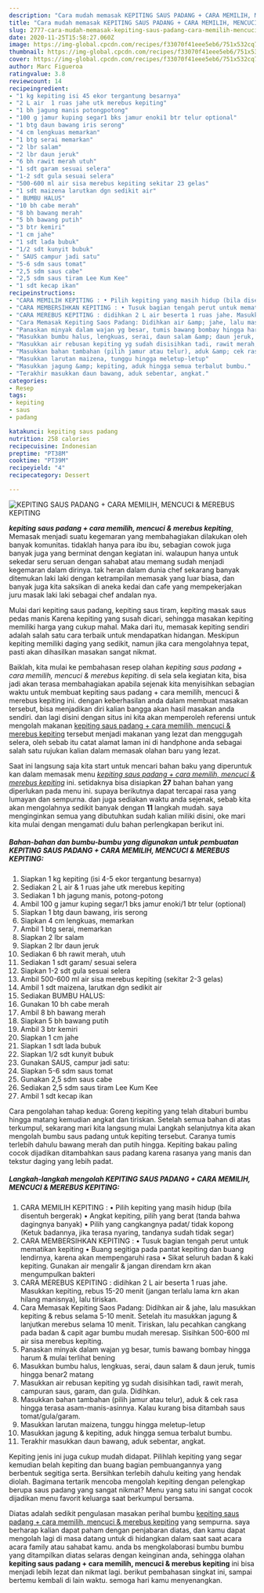 ```yaml
---
description: "Cara mudah memasak KEPITING SAUS PADANG + CARA MEMILIH, MENCUCI &amp;amp; MEREBUS KEPITING yang Bikin Ngiler"
title: "Cara mudah memasak KEPITING SAUS PADANG + CARA MEMILIH, MENCUCI &amp;amp; MEREBUS KEPITING yang Bikin Ngiler"
slug: 2777-cara-mudah-memasak-kepiting-saus-padang-cara-memilih-mencuci-and-amp-merebus-kepiting-yang-bikin-ngiler
date: 2020-11-25T15:58:27.060Z
image: https://img-global.cpcdn.com/recipes/f33070f41eee5eb6/751x532cq70/kepiting-saus-padang-cara-memilih-mencuci-merebus-kepiting-foto-resep-utama.jpg
thumbnail: https://img-global.cpcdn.com/recipes/f33070f41eee5eb6/751x532cq70/kepiting-saus-padang-cara-memilih-mencuci-merebus-kepiting-foto-resep-utama.jpg
cover: https://img-global.cpcdn.com/recipes/f33070f41eee5eb6/751x532cq70/kepiting-saus-padang-cara-memilih-mencuci-merebus-kepiting-foto-resep-utama.jpg
author: Marc Figueroa
ratingvalue: 3.8
reviewcount: 14
recipeingredient:
- "1 kg kepiting isi 45 ekor tergantung besarnya"
- "2 L air  1 ruas jahe utk merebus kepiting"
- "1 bh jagung manis potongpotong"
- "100 g jamur kuping segar1 bks jamur enoki1 btr telur optional"
- "1 btg daun bawang iris serong"
- "4 cm lengkuas memarkan"
- "1 btg serai memarkan"
- "2 lbr salam"
- "2 lbr daun jeruk"
- "6 bh rawit merah utuh"
- "1 sdt garam sesuai selera"
- "1-2 sdt gula sesuai selera"
- "500-600 ml air sisa merebus kepiting sekitar 23 gelas"
- "1 sdt maizena larutkan dgn sedikit air"
- " BUMBU HALUS"
- "10 bh cabe merah"
- "8 bh bawang merah"
- "5 bh bawang putih"
- "3 btr kemiri"
- "1 cm jahe"
- "1 sdt lada bubuk"
- "1/2 sdt kunyit bubuk"
- " SAUS campur jadi satu"
- "5-6 sdm saus tomat"
- "2,5 sdm saus cabe"
- "2,5 sdm saus tiram Lee Kum Kee"
- "1 sdt kecap ikan"
recipeinstructions:
- "CARA MEMILIH KEPITING : • Pilih kepiting yang masih hidup (bila disentuh bergerak) • Angkat kepiting, pilih yang berat (tanda bahwa dagingnya banyak) • Pilih yang cangkangnya padat/ tidak kopong (Ketuk badannya, jika terasa nyaring, tandanya sudah tidak segar)"
- "CARA MEMBERSIHKAN KEPITING : • Tusuk bagian tengah perut untuk mematikan kepiting • Buang segitiga pada pantat kepiting dan buang lendirnya, karena akan mempengaruhi rasa • Sikat seluruh badan &amp; kaki kepiting. Gunakan air mengalir &amp; jangan direndam krn akan mengumpulkan bakteri"
- "CARA MEREBUS KEPITING : didihkan 2 L air beserta 1 ruas jahe. Masukkan kepiting, rebus 15-20 menit (jangan terlalu lama krn akan hilang manisnya), lalu tiriskan."
- "Cara Memasak Kepiting Saos Padang: Didihkan air &amp; jahe, lalu masukkan kepiting &amp; rebus selama 5-10 menit. Setelah itu masukkan jagung &amp; lanjutkan merebus selama 10 menit. Tiriskan, lalu pecahkan cangkang pada badan &amp; capit agar bumbu mudah meresap. Sisihkan 500-600 ml air sisa merebus kepiting."
- "Panaskan minyak dalam wajan yg besar, tumis bawang bombay hingga harum &amp; mulai terlihat bening"
- "Masukkan bumbu halus, lengkuas, serai, daun salam &amp; daun jeruk, tumis hingga benar2 matang"
- "Masukkan air rebusan kepiting yg sudah disisihkan tadi, rawit merah, campuran saus, garam, dan gula. Didihkan."
- "Masukkan bahan tambahan (pilih jamur atau telur), aduk &amp; cek rasa hingga terasa asam-manis-asinnya. Kalau kurang bisa ditambah saus tomat/gula/garam."
- "Masukkan larutan maizena, tunggu hingga meletup-letup"
- "Masukkan jagung &amp; kepiting, aduk hingga semua terbalut bumbu."
- "Terakhir masukkan daun bawang, aduk sebentar, angkat."
categories:
- Resep
tags:
- kepiting
- saus
- padang

katakunci: kepiting saus padang 
nutrition: 258 calories
recipecuisine: Indonesian
preptime: "PT38M"
cooktime: "PT39M"
recipeyield: "4"
recipecategory: Dessert

---
```



![KEPITING SAUS PADANG + CARA MEMILIH, MENCUCI &amp; MEREBUS KEPITING](https://img-global.cpcdn.com/recipes/f33070f41eee5eb6/751x532cq70/kepiting-saus-padang-cara-memilih-mencuci-merebus-kepiting-foto-resep-utama.jpg)

<b><i>kepiting saus padang + cara memilih, mencuci &amp; merebus kepiting</i></b>, Memasak menjadi suatu kegemaran yang membahagiakan dilakukan oleh banyak komunitas. tidaklah hanya para ibu ibu, sebagian cowok juga banyak juga yang berminat dengan kegiatan ini. walaupun hanya untuk sekedar seru seruan dengan sahabat atau memang sudah menjadi kegemaran dalam dirinya. tak heran dalam dunia chef sekarang banyak ditemukan laki laki dengan ketrampilan memasak yang luar biasa, dan banyak juga kita saksikan di aneka kedai dan cafe yang mempekerjakan juru masak laki laki sebagai chef andalan nya.

Mulai dari kepiting saus padang, kepiting saus tiram, kepiting masak saus pedas manis Karena kepiting yang susah dicari, sehingga masakan kepiting memiliki harga yang cukup mahal. Maka dari itu, memasak kepiting sendiri adalah salah satu cara terbaik untuk mendapatkan hidangan. Meskipun kepiting memiliki daging yang sedikit, namun jika cara mengolahnya tepat, pasti akan dihasilkan masakan sangat nikmat.

Baiklah, kita mulai ke pembahasan resep olahan <i>kepiting saus padang + cara memilih, mencuci &amp; merebus kepiting</i>. di sela sela kegiatan kita, bisa jadi akan terasa membahagiakan apabila sejenak kita menyisihkan sebagian waktu untuk membuat kepiting saus padang + cara memilih, mencuci &amp; merebus kepiting ini. dengan keberhasilan anda dalam membuat masakan tersebut, bisa menjadikan diri kalian bangga akan hasil masakan anda sendiri. dan lagi disini dengan situs ini kita akan memperoleh referensi untuk mengolah makanan <u>kepiting saus padang + cara memilih, mencuci &amp; merebus kepiting</u> tersebut menjadi makanan yang lezat dan menggugah selera, oleh sebab itu catat alamat laman ini di handphone anda sebagai salah satu rujukan kalian dalam memasak olahan baru yang lezat.


Saat ini langsung saja kita start untuk mencari bahan baku yang diperuntuk kan dalam memasak menu <u><i>kepiting saus padang + cara memilih, mencuci &amp; merebus kepiting</i></u> ini. setidaknya bisa disiapkan <b>27</b> bahan bahan yang diperlukan pada menu ini. supaya berikutnya dapat tercapai rasa yang lumayan dan sempurna. dan juga sediakan waktu anda sejenak, sebab kita akan mengolahnya sedikit banyak dengan <b>11</b> langkah mudah. saya menginginkan semua yang dibutuhkan sudah kalian miliki disini, oke mari kita mulai dengan mengamati dulu bahan perlengkapan berikut ini.

<!--inarticleads1-->

##### Bahan-bahan dan bumbu-bumbu yang digunakan untuk pembuatan KEPITING SAUS PADANG + CARA MEMILIH, MENCUCI &amp; MEREBUS KEPITING:

1. Siapkan 1 kg kepiting (isi 4-5 ekor tergantung besarnya)
1. Sediakan 2 L air &amp; 1 ruas jahe utk merebus kepiting
1. Sediakan 1 bh jagung manis, potong-potong
1. Ambil 100 g jamur kuping segar/1 bks jamur enoki/1 btr telur (optional)
1. Siapkan 1 btg daun bawang, iris serong
1. Siapkan 4 cm lengkuas, memarkan
1. Ambil 1 btg serai, memarkan
1. Siapkan 2 lbr salam
1. Siapkan 2 lbr daun jeruk
1. Sediakan 6 bh rawit merah, utuh
1. Sediakan 1 sdt garam/ sesuai selera
1. Siapkan 1-2 sdt gula sesuai selera
1. Ambil 500-600 ml air sisa merebus kepiting (sekitar 2-3 gelas)
1. Ambil 1 sdt maizena, larutkan dgn sedikit air
1. Sediakan  BUMBU HALUS:
1. Gunakan 10 bh cabe merah
1. Ambil 8 bh bawang merah
1. Siapkan 5 bh bawang putih
1. Ambil 3 btr kemiri
1. Siapkan 1 cm jahe
1. Siapkan 1 sdt lada bubuk
1. Siapkan 1/2 sdt kunyit bubuk
1. Gunakan  SAUS, campur jadi satu:
1. Siapkan 5-6 sdm saus tomat
1. Gunakan 2,5 sdm saus cabe
1. Sediakan 2,5 sdm saus tiram Lee Kum Kee
1. Ambil 1 sdt kecap ikan


Cara pengolahan tahap kedua: Goreng kepiting yang telah ditaburi bumbu hingga matang kemudian angkat dan tiriskan. Setelah semua bahan di atas terkumpul, sekarang mari kita langsung mulai Langkah selanjutnya kita akan mengolah bumbu saus padang untuk kepiting tersebut. Caranya tumis terlebih dahulu bawang merah dan putih hingga. Kepiting bakau paling cocok dijadikan ditambahkan saus padang karena rasanya yang manis dan tekstur daging yang lebih padat. 

<!--inarticleads2-->

##### Langkah-langkah mengolah KEPITING SAUS PADANG + CARA MEMILIH, MENCUCI &amp; MEREBUS KEPITING:

1. CARA MEMILIH KEPITING : • Pilih kepiting yang masih hidup (bila disentuh bergerak) • Angkat kepiting, pilih yang berat (tanda bahwa dagingnya banyak) • Pilih yang cangkangnya padat/ tidak kopong (Ketuk badannya, jika terasa nyaring, tandanya sudah tidak segar)
1. CARA MEMBERSIHKAN KEPITING : • Tusuk bagian tengah perut untuk mematikan kepiting • Buang segitiga pada pantat kepiting dan buang lendirnya, karena akan mempengaruhi rasa • Sikat seluruh badan &amp; kaki kepiting. Gunakan air mengalir &amp; jangan direndam krn akan mengumpulkan bakteri
1. CARA MEREBUS KEPITING : didihkan 2 L air beserta 1 ruas jahe. Masukkan kepiting, rebus 15-20 menit (jangan terlalu lama krn akan hilang manisnya), lalu tiriskan.
1. Cara Memasak Kepiting Saos Padang: Didihkan air &amp; jahe, lalu masukkan kepiting &amp; rebus selama 5-10 menit. Setelah itu masukkan jagung &amp; lanjutkan merebus selama 10 menit. Tiriskan, lalu pecahkan cangkang pada badan &amp; capit agar bumbu mudah meresap. Sisihkan 500-600 ml air sisa merebus kepiting.
1. Panaskan minyak dalam wajan yg besar, tumis bawang bombay hingga harum &amp; mulai terlihat bening
1. Masukkan bumbu halus, lengkuas, serai, daun salam &amp; daun jeruk, tumis hingga benar2 matang
1. Masukkan air rebusan kepiting yg sudah disisihkan tadi, rawit merah, campuran saus, garam, dan gula. Didihkan.
1. Masukkan bahan tambahan (pilih jamur atau telur), aduk &amp; cek rasa hingga terasa asam-manis-asinnya. Kalau kurang bisa ditambah saus tomat/gula/garam.
1. Masukkan larutan maizena, tunggu hingga meletup-letup
1. Masukkan jagung &amp; kepiting, aduk hingga semua terbalut bumbu.
1. Terakhir masukkan daun bawang, aduk sebentar, angkat.


Kepiting jenis ini juga cukup mudah didapat. Pilihlah kepiting yang segar kemudian belah kepiting dan buang bagian pembuangannya yang berbentuk segitiga serta. Bersihkan terlebih dahulu keiting yang hendak diolah. Bagimana tertarik mencoba mengolah kepiting dengan pelengkap berupa saus padang yang sangat nikmat? Menu yang satu ini sangat cocok dijadikan menu favorit keluarga saat berkumpul bersama. 

Diatas adalah sedikit pengulasan masakan perihal bumbu <u>kepiting saus padang + cara memilih, mencuci &amp; merebus kepiting</u> yang sempurna. saya berharap kalian dapat paham dengan penjabaran diatas, dan kamu dapat mengolah lagi di masa datang untuk di hidangkan dalam saat saat acara acara family atau sahabat kamu. anda bs mengkolaborasi bumbu bumbu yang ditampilkan diatas selaras dengan keinginan anda, sehingga olahan <b>kepiting saus padang + cara memilih, mencuci &amp; merebus kepiting</b> ini bisa menjadi lebih lezat dan nikmat lagi. berikut pembahasan singkat ini, sampai bertemu kembali di lain waktu. semoga hari kamu menyenangkan.
